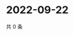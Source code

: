 # 2022-09-22

共 0 条

<!-- BEGIN WEIBO -->
<!-- 最后更新时间 Thu Sep 22 2022 19:16:08 GMT+0800 (China Standard Time) -->

<!-- END WEIBO -->
